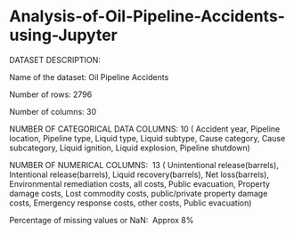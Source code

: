 # Analysis-of-Oil-Pipeline-Accidents-using-Jupyter
DATASET DESCRIPTION:

Name of the dataset:   Oil Pipeline Accidents

Number of rows:  2796

Number of columns:  30

NUMBER OF CATEGORICAL DATA COLUMNS:  10 ( Accident year, Pipeline location, Pipeline type, Liquid type, Liquid subtype, Cause category, Cause subcategory, Liquid ignition, Liquid explosion, Pipeline shutdown)

NUMBER OF NUMERICAL COLUMNS:  13 ( Unintentional release(barrels), Intentional release(barrels), Liquid recovery(barrels), Net loss(barrels), Environmental remediation costs, all costs, Public evacuation, Property damage costs, Lost commodity costs, public/private property damage costs, Emergency response costs, other costs, Public evacuation)

Percentage of missing values or NaN:  Approx 8% 
